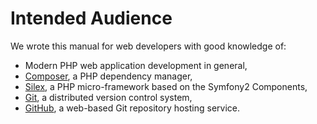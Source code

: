 # Intended Audience

We wrote this manual for web developers with good knowledge of:

* Modern PHP web application development in general,
* [Composer](https://getcomposer.org), a PHP dependency manager,
* [Silex](http://silex.sensiolabs.org), a PHP micro-framework based on the Symfony2 Components,
* [Git](https://git-scm.com), a distributed version control system,
* [GitHub](https://github.com), a web-based Git repository hosting service.